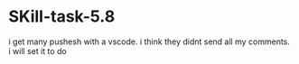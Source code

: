 # SKill-task-5.8
i get many pushesh with a vscode. i think they didnt send all my comments. i will set it to do
